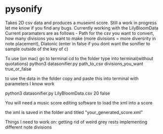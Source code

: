 # pysonify
Takes 2D csv data and produces a musexml score.
Still a work in progress let me know if you find any bugs.
Currently working with the LilyBloomData
Current paramaters are as follows - Path for the csv you want to convert, how many divisions you want to make 
(more divisions = more diversrity in note placement), Diatonic (enter in false if you dont want the sonifier 
to sample outside of the key of c)

To use (on mac) go to terminal
cd to the folder
type into terminal(without quotations) python3 datasonifier.py path_to_csv divisions_you_want true_or_false

to use the data in the folder copy and paste this into terminal with parameters I know work

python3 datasonifier.py LilyBloomData.csv 20 false

You will need a music score editing software to load the xml into a score

the xml is saved in the folder and titled "your_generated_score.xml"

Things I need to work on:
	getting rid of weird grey rests
	implementing different note divisions
